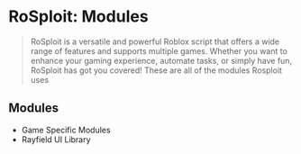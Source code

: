 # RoSploit: Modules

> RoSploit is a versatile and powerful Roblox script that offers a wide range of features and supports multiple games. Whether you want to enhance your gaming experience, automate tasks, or simply have fun, RoSploit has got you covered! These are all of the modules Rosploit uses

## Modules

- Game Specific Modules
- Rayfield UI Library

